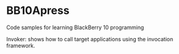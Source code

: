 BB10Apress
==========

Code samples for learning BlackBerry 10 programming

Invoker: shows how to call target applications using the invocation framework.
